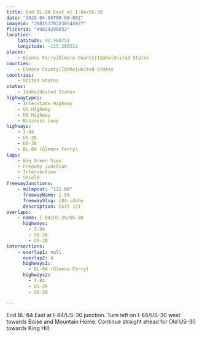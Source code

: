 ```yaml
---
title: End BL-84 East at I-84/US-30
date: "2020-04-04T08:00:08Z"
imageid: "298153703238544927"
flickrid: "49824296032"
location:
    latitude: 42.960751
    longitude: -115.290312
places:
    - Glenns Ferry|Elmore County|Idaho|United States
counties:
    - Elmore County|Idaho|United States
countries:
    - United States
states:
    - Idaho|United States
highwaytypes:
    - Interstate Highway
    - US Highway
    - US Highway
    - Business Loop
highways:
    - I-84
    - US-26
    - US-30
    - BL-84 (Glenns Ferry)
tags:
    - Big Green Sign
    - Freeway Junction
    - Intersection
    - Shield
freewayJunctions:
    - milepost: "121.09"
      freewayName: I-84
      freewaySlug: i84-idaho
      description: Exit 121
overlaps:
    - name: I-84/US-26/US-30
      highways:
        - I-84
        - US-26
        - US-30
intersections:
    - overlap1: null
      overlap2: 4
      highways1:
        - BL-84 (Glenns Ferry)
      highways2:
        - I-84
        - US-26
        - US-30

---
```

End BL-84 East at I-84/US-30 junction.  Turn left on I-84/US-30 west towards Boise and Mountain Home.  Continue straight ahead for Old US-30 towards King Hill.